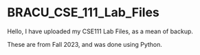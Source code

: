 # BRACU_CSE_111_Lab_Files

Hello, I have uploaded my CSE111 Lab Files, as a mean of backup.

These are from Fall 2023, and was done using Python.
